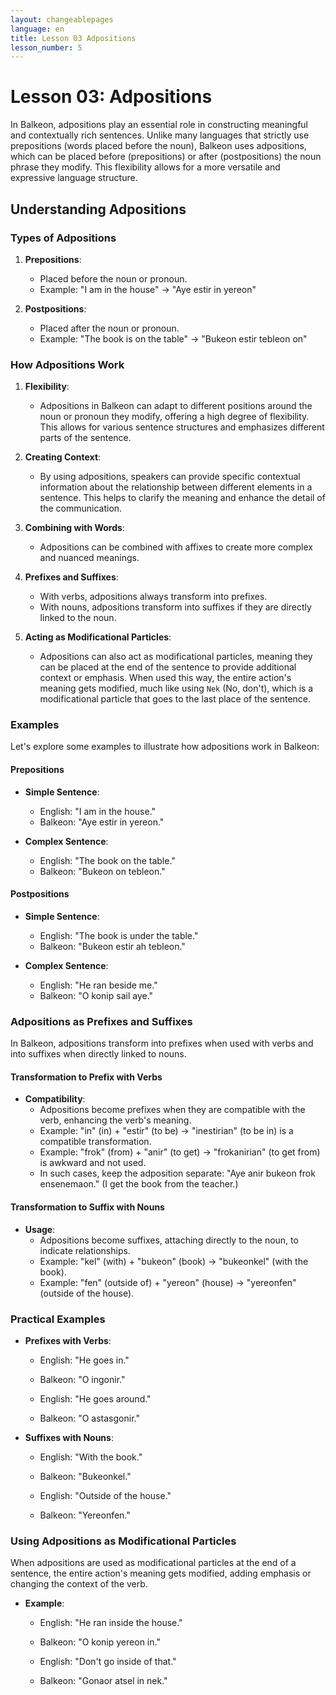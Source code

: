 ```yaml
---
layout: changeablepages
language: en
title: Lesson 03 Adpositions
lesson_number: 5
---
```


# Lesson 03: Adpositions

In Balkeon, adpositions play an essential role in constructing meaningful and contextually rich sentences. Unlike many languages that strictly use prepositions (words placed before the noun), Balkeon uses adpositions, which can be placed before (prepositions) or after (postpositions) the noun phrase they modify. This flexibility allows for a more versatile and expressive language structure.

## Understanding Adpositions

### Types of Adpositions

1. **Prepositions**:
    - Placed before the noun or pronoun.
    - Example: "I am in the house" -> "Aye estir in yereon"

2. **Postpositions**:
    - Placed after the noun or pronoun.
    - Example: "The book is on the table" -> "Bukeon estir tebleon on"

### How Adpositions Work

1. **Flexibility**:
    - Adpositions in Balkeon can adapt to different positions around the noun or pronoun they modify, offering a high degree of flexibility. This allows for various sentence structures and emphasizes different parts of the sentence.

2. **Creating Context**:
    - By using adpositions, speakers can provide specific contextual information about the relationship between different elements in a sentence. This helps to clarify the meaning and enhance the detail of the communication.

3. **Combining with Words**:
    - Adpositions can be combined with affixes to create more complex and nuanced meanings. 

4. **Prefixes and Suffixes**:
    - With verbs, adpositions always transform into prefixes.
    - With nouns, adpositions transform into suffixes if they are directly linked to the noun.

5. **Acting as Modificational Particles**:
    - Adpositions can also act as modificational particles, meaning they can be placed at the end of the sentence to provide additional context or emphasis. When used this way, the entire action's meaning gets modified, much like using `Nek` (No, don't), which is a modificational particle that goes to the last place of the sentence.

### Examples

Let's explore some examples to illustrate how adpositions work in Balkeon:

#### Prepositions

- **Simple Sentence**:
    - English: "I am in the house."
    - Balkeon: "Aye estir in yereon."

- **Complex Sentence**:
    - English: "The book on the table."
    - Balkeon: "Bukeon on tebleon."

#### Postpositions

- **Simple Sentence**:
    - English: "The book is under the table."
    - Balkeon: "Bukeon estir ah tebleon."

- **Complex Sentence**:
    - English: "He ran beside me."
    - Balkeon: "O konip sail aye."

### Adpositions as Prefixes and Suffixes

In Balkeon, adpositions transform into prefixes when used with verbs and into suffixes when directly linked to nouns.

#### Transformation to Prefix with Verbs
- **Compatibility**:
    - Adpositions become prefixes when they are compatible with the verb, enhancing the verb's meaning.
    - Example: "in" (in) + "estir" (to be) → "inestirian" (to be in) is a compatible transformation.
    - Example: "frok" (from) + "anir" (to get) → "frokanirian" (to get from) is awkward and not used.
    - In such cases, keep the adposition separate: "Aye anir bukeon frok ensenemaon." (I get the book from the teacher.)

#### Transformation to Suffix with Nouns
- **Usage**:
    - Adpositions become suffixes, attaching directly to the noun, to indicate relationships.
    - Example: "kel" (with) + "bukeon" (book) → "bukeonkel" (with the book).
    - Example: "fen" (outside of) + "yereon" (house) → "yereonfen" (outside of the house).

### Practical Examples

- **Prefixes with Verbs**:
    - English: "He goes in."
    - Balkeon: "O ingonir."
    
    - English: "He goes around."
    - Balkeon: "O astasgonir."

- **Suffixes with Nouns**:
    - English: "With the book."
    - Balkeon: "Bukeonkel."
    
    - English: "Outside of the house."
    - Balkeon: "Yereonfen."

### Using Adpositions as Modificational Particles

When adpositions are used as modificational particles at the end of a sentence, the entire action's meaning gets modified, adding emphasis or changing the context of the verb.

- **Example**:
    - English: "He ran inside the house."
    - Balkeon: "O konip yereon in."

    - English: "Don't go inside of that."
    - Balkeon: "Gonaor atsel in nek."
